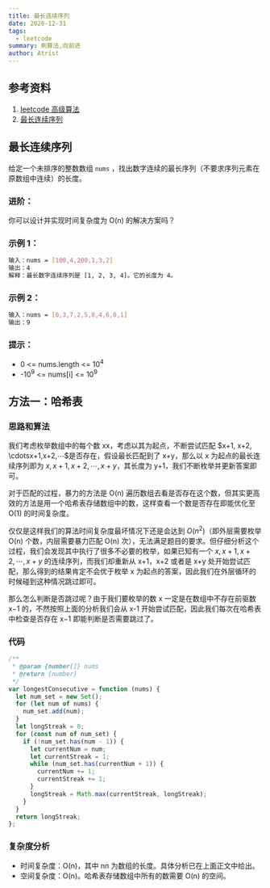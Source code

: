 ```yaml
---
title: 最长连续序列
date: 2020-12-31
tags:
  - leetcode
summary: 刷算法,向前进
author: Atrist
---
```


## 参考资料

1. [leetcode 高级算法](https://leetcode-cn.com/leetbook/detail/top-interview-questions-hard/)
2. [最长连续序列](https://leetcode-cn.com/problems/longest-consecutive-sequence/description/)

## 最长连续序列
给定一个未排序的整数数组 `nums` ，找出数字连续的最长序列（不要求序列元素在原数组中连续）的长度。

### 进阶：
你可以设计并实现时间复杂度为 O(n) 的解决方案吗？
### 示例 1：
```bash
输入：nums = [100,4,200,1,3,2]
输出：4
解释：最长数字连续序列是 [1, 2, 3, 4]。它的长度为 4。
```
### 示例 2：
```bash
输入：nums = [0,3,7,2,5,8,4,6,0,1]
输出：9
```
### 提示：

- 0 <= nums.length <= $10^4$
- -$10^9$ <= nums[i] <= $10^9$

## 方法一：哈希表
### 思路和算法
我们考虑枚举数组中的每个数 xx，考虑以其为起点，不断尝试匹配 $x+1, x+2, \cdotsx+1,x+2,⋯$是否存在，假设最长匹配到了 x+y，那么以 x 为起点的最长连续序列即为 $x, x+1, x+2, \cdots, x+y$，其长度为 y+1，我们不断枚举并更新答案即可。

对于匹配的过程，暴力的方法是 O(n) 遍历数组去看是否存在这个数，但其实更高效的方法是用一个哈希表存储数组中的数，这样查看一个数是否存在即能优化至 O(1) 的时间复杂度。

仅仅是这样我们的算法时间复杂度最坏情况下还是会达到 $O(n^2)$（即外层需要枚举 O(n) 个数，内层需要暴力匹配 O(n) 次），无法满足题目的要求。但仔细分析这个过程，我们会发现其中执行了很多不必要的枚举，如果已知有一个 $x, x+1, x+2, \cdots, x+y$ 的连续序列，而我们却重新从 x+1，x+2 或者是 x+y 处开始尝试匹配，那么得到的结果肯定不会优于枚举 x 为起点的答案，因此我们在外层循环的时候碰到这种情况跳过即可。

那么怎么判断是否跳过呢？由于我们要枚举的数 x 一定是在数组中不存在前驱数 x−1 的，不然按照上面的分析我们会从 x-1 开始尝试匹配，因此我们每次在哈希表中检查是否存在 x−1 即能判断是否需要跳过了。

### 代码
```js
/**
 * @param {number[]} nums
 * @return {number}
 */
var longestConsecutive = function (nums) {
  let num_set = new Set();
  for (let num of nums) {
    num_set.add(num);
  }
  let longStreak = 0;
  for (const num of num_set) {
    if (!num_set.has(num - 1)) {
      let currentNum = num;
      let currentStreak = 1;
      while (num_set.has(currentNum + 1)) {
        currentNum += 1;
        currentStreak += 1;
      }
      longStreak = Math.max(currentStreak, longStreak);
    }
  }
  return longStreak;
};
```
### 复杂度分析

- 时间复杂度：O(n)，其中 nn 为数组的长度。具体分析已在上面正文中给出。
- 空间复杂度：O(n)。哈希表存储数组中所有的数需要 O(n) 的空间。